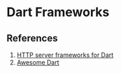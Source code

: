 # Dart Frameworks

## References

1. [HTTP server frameworks for Dart](https://medium.com/@suragch/web-server-frameworks-for-dart-197a073299eb)
2. [Awesome Dart](https://github.com/yissachar/awesome-dart)
